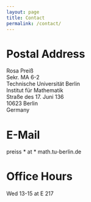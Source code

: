 ```yaml
---
layout: page
title: Contact
permalink: /contact/
---
```


# Postal Address

Rosa Preiß  
Sekr. MA 6-2  
Technische Universität Berlin  
Institut für Mathematik  
Straße des 17. Juni 136  
10623 Berlin  
Germany


# E-Mail

preiss * at * math.tu-berlin.de

# Office Hours

Wed 13-15 at E 217
